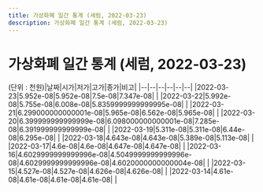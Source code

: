 ```yaml
---
title: 가상화폐 일간 통계 (세럼, 2022-03-23)
description: 가상화폐 일간 통계 (세럼, 2022-03-23)
---
```


가상화폐 일간 통계 (세럼, 2022-03-23)
===

(단위 : 천원)|날짜|시가|저가|고가|종가|비고|
|--|--|--|--|--|--|
|2022-03-23|5.952e-08|5.952e-08|7.5e-08|7.347e-08|    |
|2022-03-22|5.992e-08|5.755e-08|6.008e-08|5.8359999999999995e-08|    |
|2022-03-21|6.299000000000001e-08|5.965e-08|6.562e-08|5.965e-08|    |
|2022-03-20|6.399999999999999e-08|6.098000000000001e-08|7.285e-08|6.391999999999999e-08|    |
|2022-03-19|5.311e-08|5.311e-08|6.44e-08|6.295e-08|    |
|2022-03-18|4.643e-08|4.643e-08|5.389e-08|5.113e-08|    |
|2022-03-17|4.6e-08|4.6e-08|4.647e-08|4.647e-08|    |
|2022-03-16|4.6029999999999996e-08|4.5049999999999996e-08|4.6029999999999996e-08|4.6020000000000004e-08|    |
|2022-03-15|4.527e-08|4.527e-08|4.626e-08|4.626e-08|    |
|2022-03-14|4.61e-08|4.61e-08|4.61e-08|4.61e-08|    |
